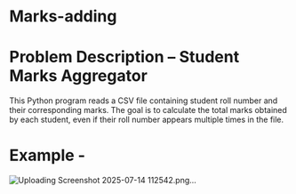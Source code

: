 # Marks-adding
# Problem Description – Student Marks Aggregator
This Python program reads a CSV file containing student roll number and their corresponding marks. The goal is to calculate the total marks obtained by each student, even if their roll number appears multiple times in the file.

# Example -
![Uploading Screenshot 2025-07-14 112542.png…]()

